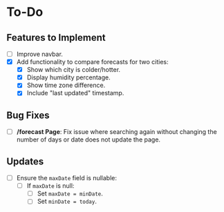 # To-Do

## Features to Implement
- [ ] Improve navbar.
- [x] Add functionality to compare forecasts for two cities:
  - [x] Show which city is colder/hotter.
  - [x] Display humidity percentage.
  - [x] Show time zone difference.
  - [x] Include "last updated" timestamp.

## Bug Fixes
- [ ] **/forecast Page**: Fix issue where searching again without changing the number of days or date does not update the page.

## Updates
- [ ] Ensure the `maxDate` field is nullable:
  - [ ] If `maxDate` is null:
    - [ ] Set `maxDate = minDate`.
    - [ ] Set `minDate = today`.
